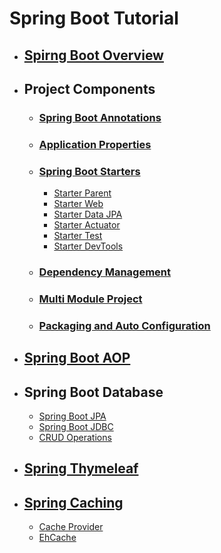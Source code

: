 # Spring Boot Tutorial

  - ## [Spirng Boot Overview](1_Spring_Boot_Overview/README.md)
  
  - ## Project Components
  
    - ### [Spring Boot Annotations](2_Project_Components/Spring_Boot_Annotation/README.md)
    
    - ### [Application Properties](2_Project_Components/Application_Properties/README.md)
    
    - ### [Spring Boot Starters](2_Project_Components/Spring_Boot_Starter/README.md)
      - [Starter Parent](2_Project_Components/Spring_Boot_Starter/Parent/README.md)
      - [Starter Web](2_Project_Components/Spring_Boot_Starter/Web/README.md)
      - [Starter Data JPA](2_Project_Components/Spring_Boot_Starter/Data/README.md)
      - [Starter Actuator](2_Project_Components/Spring_Boot_Starter/Actuator/README.md)
      - [Starter Test](2_Project_Components/Spring_Boot_Starter/Test/README.md)
      - [Starter DevTools](2_Project_Components/Spring_Boot_Starter/DevTools/README.md)
      
    - ### [Dependency Management](2_Project_Components/Dependency_Management/README.md)

    - ### [Multi Module Project](2_Project_Components/Multi_Module_Project/README.md)

    - ### [Packaging and Auto Configuration](2_Project_Components/Packaging_And_AutoConfig/README.md)
    
  - ## [Spring Boot AOP](3_Spring_Boot_AOP/README.md)
  
  - ## Spring Boot Database
    - [Spring Boot JPA](4_Spring_Boot_Database/Spring_Data_JPA/README.md)
    - [Spring Boot JDBC](4_Spring_Boot_Database/Spring_Boot_JDBC/README.md)
    - [CRUD Operations](4_Spring_Boot_Database/Crud_Operations/README.md)
  
  - ## [Spring Thymeleaf](5_Spring_Thymeleaf/README.md)

  - ## [Spring Caching](6_Spring_Caching/README.md)

    - [Cache Provider](6_Spring_Caching/Cach_Provider/README.md)
    - [EhCache](6_Spring_Caching/EhCach/README.md)
